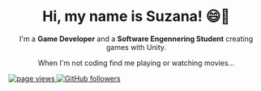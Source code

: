 <h1 align="center"> Hi, my name is Suzana! 😄🚀 </h1>

<!-- About me -->
<p align="center">
I'm a <strong>Game Developer</strong> and a <strong>Software Engennering Student</strong> creating games with Unity.  
</p>
<p align="center"> 
When I'm not coding find me playing or watching movies... 
</p>

<!-- Views and followers -->
<p align="left">
  <a href="https://github.com/suzanadssantos/suzanadssantos">
    <img src="https://komarev.com/ghpvc/?username=suzanadssantos" alt="page views" />
  </a>
  <a href="https://github.com/suzanadssantos?tab=followers">
    <img alt="GitHub followers" src="https://img.shields.io/github/followers/suzanadssantos?style=flat&logo=github">
  </a>
</p>
